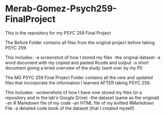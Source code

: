 # Merab-Gomez-Psych259-FinalProject
This is the repository for my PSYC 259 Final Project

The Before Folder contains all files from the original project before taking PSYC 259.

This includes:
-a screenshot of how I stored my files
-the original dataset
-a word document with my copied and pasted Rcode and output
-a short document giving a bried overview of the study (sent over by my PI)

The MG PSYC 259 Final Project Folder contains all the new and updated files that incorporate the information I learned AFTER taking PSYC 259.

This includes:
-screenshots of how I have now stored my files (in a repository and in the lab's Google Drive)
-the dataset (same as the original)
-an R Markdown file of my code
-an HTML file of my knitted RMarkdown File
-a detailed code book of the dataset (that I created myself)
